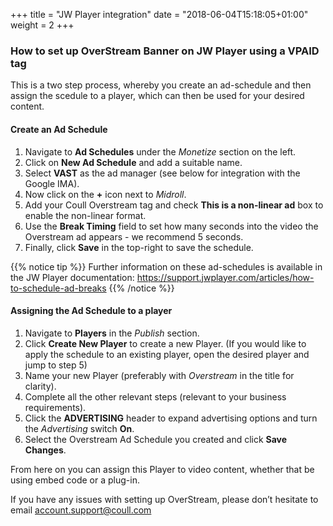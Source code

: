 +++
title = "JW Player integration"
date = "2018-06-04T15:18:05+01:00"
weight = 2
+++

### How to set up OverStream Banner on JW Player using a VPAID tag

This is a two step process, whereby you create an ad-schedule and then assign the scedule to a player, which can then be used for your desired content.

#### Create an Ad Schedule
1. Navigate to **Ad Schedules** under the *Monetize* section on the left.
2. Click on **New Ad Schedule** and add a suitable name.
3. Select **VAST** as the ad manager (see below for integration with the Google IMA).
4. Now click on the **+** icon next to *Midroll*.
5. Add your Coull Overstream tag and check **This is a non-linear ad** box to enable the non-linear format.
6. Use the **Break Timing** field to set how many seconds into the video the Overstream ad appears - we recommend 5 seconds.
7. Finally, click **Save** in the top-right to save the schedule.

{{% notice tip %}}
Further information on these ad-schedules is available in the JW Player documentation:  https://support.jwplayer.com/articles/how-to-schedule-ad-breaks
{{% /notice %}}

#### Assigning the Ad Schedule to a player
1. Navigate to **Players** in the *Publish* section.
2. Click **Create New Player** to create a new Player. (If you would like to apply the schedule to an existing player, open the desired player and jump to step 5)
3. Name your new Player (preferably with *Overstream* in the title for clarity).
4. Complete all the other relevant steps (relevant to your business requirements).
5. Click the **ADVERTISING** header to expand advertising options and turn the *Advertising* switch **On**.
6. Select the Overstream Ad Schedule you created and click **Save Changes**.

From here on you can assign this Player to video content, whether that be using embed code or a plug-in.

If you have any issues with setting up OverStream, please don’t hesitate to email [account.support@coull.com](mailto:account.support@coull.com)
